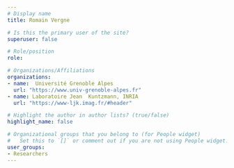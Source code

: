 ```yaml
---
# Display name
title: Romain Vergne

# Is this the primary user of the site?
superuser: false

# Role/position
role:

# Organizations/Affiliations
organizations:
- name:  Université Grenoble Alpes
  url: "https://www.univ-grenoble-alpes.fr"
- name: Laboratoire Jean  Kuntzmann, INRIA
  url: "https://www-ljk.imag.fr/#header"

# Highlight the author in author lists? (true/false)
highlight_name: false

# Organizational groups that you belong to (for People widget)
#   Set this to `[]` or comment out if you are not using People widget.
user_groups:
- Researchers
---
```

